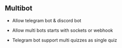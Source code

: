 ## Multibot

* Allow telegram bot & discord bot

* Allow multi bots starts with sockets  or webhook

* Telegram bot support multi quizzes as single quiz

